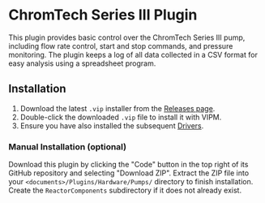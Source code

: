 # ChromTech Series III Plugin

This plugin provides basic control over the ChromTech Series III pump, 
including flow rate control, start and stop commands, and pressure monitoring.
The plugin keeps a log of all data collected in a CSV format for easy analysis
using a spreadsheet program.

## Installation

1. Download the latest `.vip` installer from the [Releases page](https://github.com/RxnRover/plugin_chromtech_series_iii_pump/releases).  
2. Double-click the downloaded `.vip` file to install it with VIPM.
3. Ensure you have also installed the subsequent  [Drivers](https://github.com/RxnRover/driver_chromtech_series_iii/releases).  

### Manual Installation (optional)

Download this plugin by clicking the "Code" button in the top right of its 
GitHub repository and selecting "Download ZIP". Extract the ZIP file into your 
`<documents>/Plugins/Hardware/Pumps/` directory to finish installation. 
Create the `ReactorComponents` subdirectory if it does not already exist.
